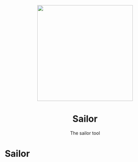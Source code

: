 <style>
img {
   corner-radius: 30%
}
</style>


<p align="center">
  <img src="" width="300">
  <h1 align="center">Sailor</h1>
  <p align="center">The sailor tool</p>
</p>


# Sailor